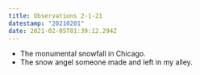 ```yaml
---
title: Observations 2-1-21
datestamp: "20210201"
date: 2021-02-05T01:39:12.294Z
---
```

- The monumental snowfall in Chicago.
- The snow angel someone made and left in my alley.
